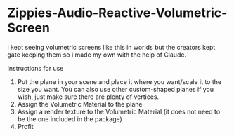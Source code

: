 # Zippies-Audio-Reactive-Volumetric-Screen
i kept seeing volumetric screens like this in worlds but the creators kept gate keeping them so i made my own with the help of Claude.

Instructions for use
1) Put the plane in your scene and place it where you want/scale it to the size you want. You can also use other custom-shaped planes if you wish, just make sure there are plenty of vertices. 
2) Assign the Volumetric Material to the plane
3) Assign a render texture to the Volumetric Material (it does not need to be the one included in the package)
4) Profit
